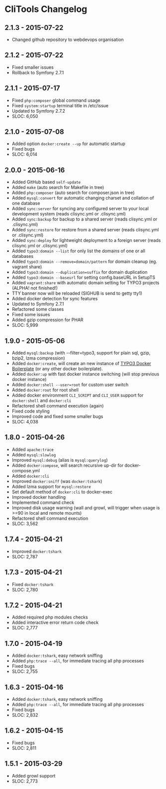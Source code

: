 CliTools Changelog
==================

2.1.3 - 2015-07-22
------------------
- Changed github repository to webdevops organisation

2.1.2 - 2015-07-22
------------------
- Fixed smaller issues
- Rollback to Symfony 2.7.1

2.1.1 - 2015-07-17
------------------
- Fixed `php:composer` global command usage
- Fixed `system:startup` terminal title in /etc/issue
- Updated to Symfony 2.7.2
- SLOC: 6,050

2.1.0 - 2015-07-08
------------------
- Added option `docker:create --up` for automatic startup
- Fixed bugs
- SLOC: 6,014

2.0.0 - 2015-06-16
------------------
- Added GitHub based `self-update`
- Added `make` (auto search for Makefile in tree)
- Added `php:composer` (auto search for composer.json in tree)
- Added `mysql:convert` for automatic changing charset and collation of one database
- Added `sync:server` for syncing any configured server to your local development system (reads clisync.yml or .clisync.yml)
- Added `sync:backup` for backup to a shared server (reads clisync.yml or .clisync.yml)
- Added `sync:restore` for restore from a shared server (reads clisync.yml or .clisync.yml)
- Added `sync:deploy` for lightweight deployment to a foreign server (reads clisync.yml or .clisync.yml)
- Added `typo3:domain --list` for only list the domains of one or all databases
- Added `typo3:domain --remove=domain/pattern` for domain cleanup (eg. vagrant share)
- Added `typo3:domain --duplication=suffix` for domain duplication
- Added `typo3:domain --baseurl` for setting config.baseURL in SetupTS
- Added `vagrant:share` with automatic domain setting for TYPO3 projects (ALPHA! not finished!)
- TTY banner now will be reloaded (SIGHUB is send to getty tty1)
- Added docker detection for sync features
- Updated to Symfony 2.7.1
- Refactored some classes
- Fixed some issues
- Added gzip compression for PHAR
- SLOC: 5,999

1.9.0 - 2015-05-06
------------------
- Added `mysql:backup` (with --filter=typo3, support for plain sql, gzip, bzip2, lzma compression)
- Added `docker:create`, will create an new instance of [TYPO3 Docker Boilerplate](https://github.com/mblaschke/TYPO3-docker-boilerplate) (or any other docker boilerplate).
- Added `docker:up` with fast docker instance switching (will stop previous docker instance)
- Added `docker:shell --user=root` for custom user switch
- Added `docker:root` for root shell
- Added docker environment `CLI_SCRIPT` and `CLI_USER` support for `docker:shell` and `docker:cli`
- Refactored shell command execution (again)
- Fixed code styling
- Improved code and fixed some smaller bugs
- SLOC: 4,038

1.8.0 - 2015-04-26
------------------
- Added `apache:trace`
- Added `mysql:slowlog`
- Improved `mysql:debug` (alias is `mysql:querylog`)
- Added `docker:compose`, will search recursive up-dir for docker-compose.yml
- Added `docker:cli`
- Improved `docker:sniff` (was `docker:tshark`)
- Added lzma support for `mysql:restore`
- Set default method of `docker:cli` to docker-exec
- Improved docker handling
- Implemented command check
- Improved disk usage warning (wall and growl, will trigger when usage is >=90 in local and remote mounts)
- Refactored shell command execution
- SLOC: 3,562

1.7.4 - 2015-04-21
------------------
- Improved `docker:tshark`
- SLOC: 2,787

1.7.3 - 2015-04-21
------------------
- Fixed `docker:tshark`
- SLOC: 2,780

1.7.2 - 2015-04-21
------------------
- Added required php modules checks
- Added interactive error return code check
- SLOC: 2,777

1.7.0 - 2015-04-19
------------------
- Added `docker:tshark`, easy network sniffing
- Added `php:trace --all`, for immediate tracing all php processes
- Fixed bugs
- SLOC: 2,755

1.6.3 - 2015-04-16
------------------
- Added `docker:tshark`, easy network sniffing
- Added `php:trace --all`, for immediate tracing all php processes
- Fixed bugs
- SLOC: 2,832

1.6.2 - 2015-04-15
------------------
- Fixed bugs
- SLOC: 2,811

1.5.1 - 2015-03-29
------------------
- Added growl support
- SLOC: 2,773
